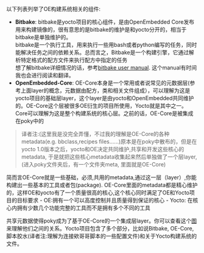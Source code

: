 以下列表列举了OE构建系统相关的组件:

- **Bitbake**: bitbake是yocto项目的核心组件，是由OpenEmbedded Core发布用来构建镜像的，很有意思的是bitbake的维护是和yocto分开的，相当于bitbake是单独维护的。    
bitbake是一个执行工具，用来执行一些用bash或者python编写的任务，同时能解决任务之间的依赖关系。总而言之，Bitbake是一个构建引擎，它通过解析特定格式的配方文件来执行配方中指定的任务    
想了解bitbake详细情况的话，参考[bitbake user manual](http://www.yoctoproject.org/docs/2.7/bitbake-user-manual/bitbake-user-manual.html). 这个manual有时间我也会进行阅读和翻译。    
- **OpenEmbedded-Core**: OE-Core本身是一个常用或者说常见的元数据层(参考上面layer的概念，元数据由配方，类和相关文件组成），可以理解为这是yocto项目的基础层layer，这个layer是由yocto和OpenEmbedded共同维护的。OE-Core这个层被很多OE衍生的项目所使用，Yocto就是其中之一。Core可以理解为这是整个构建系统的核心层。之前的话，OE-Core是被集成在poky中的
> 译者注:(这里我是没完全弄懂，不过我的理解是OE-Core的各种metadata(e.g. bbclass,recipes files......)原本是在poky中散布的，但是在yocto 1.0版本之后，yocto和OE决定共同维护,共享和开发这些核心的metadata, 于是就把这些核心metadata收集起来然后单独做了一个层layer,(进入poky文件夹后，有一个文件夹meta, 里面就是OE-Core)    

简而言OE-Core就是一些基础，必须,共用的metadata,通过这一层（layer）,你能构建出一些基本的工具或者包(package). OE-Core里面的metadata都是精心维护的，这样OE和yocto有了一个质量很高的核心,这个核心同时满足了OE和Yocto项目的目标要求
    - OE:拥有一个可以高度控制并且质量得到保证的核心
    - Yocto: 在核心内拥有少数几个功能完整的工具而不是拥有多个不同的工具    

共享元数据使得poky成为了基于OE-Core的一个集成层layer。你可以查看这个[图](https://www.yoctoproject.org/docs/2.7/overview-manual/overview-manual.html#yp-key-dev-elements)来理解他们之间的关系。Yocto项目包含了多个部分，比如说Bitbake, OE-Core, 脚本胶水(译者注:理解为连接欸哥哥脚本的一些配置文件)和关于Yocto构建系统的文件。

